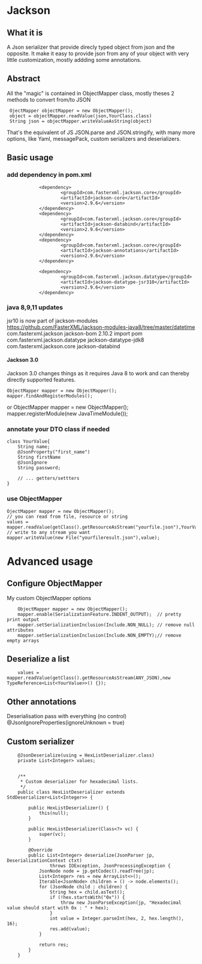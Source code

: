 Jackson
=======

What it is
----------
A Json serializer that provide direcly typed object from json and the opposite.
It make it easy to provide json from any of your object with very little customization, mostly addding some annotations.


Abstract
--------

All the "magic" is contained in ObjectMapper class, mostly theses 2 methods to convert from/to JSON

     OjectMapper objectMapper = new ObjectMapper();
     object = objectMapper.readValue(json,YourClass.class)
     String json = objectMapper.writeValueAsString(object)

That's the equivalent of JS JSON.parse and JSON.stringify, with many more options, like Yaml, messagePack, custom serializers and deserializers.

Basic usage
-----------
### add dependency in pom.xml
                <dependency>
                        <groupId>com.fasterxml.jackson.core</groupId>
                        <artifactId>jackson-core</artifactId>
                        <version>2.9.6</version>
                </dependency>
                <dependency>
                        <groupId>com.fasterxml.jackson.core</groupId>
                        <artifactId>jackson-databind</artifactId>
                        <version>2.9.6</version>
                </dependency>
                <dependency>
                        <groupId>com.fasterxml.jackson.core</groupId>
                        <artifactId>jackson-annotations</artifactId>
                        <version>2.9.6</version>
                </dependency>

                <dependency>
                        <groupId>com.fasterxml.jackson.datatype</groupId>
                        <artifactId>jackson-datatype-jsr310</artifactId>
                        <version>2.9.6</version>
                </dependency>

### java 8,9,11 updates
jsr10 is now part of jackson-modules
https://github.com/FasterXML/jackson-modules-java8/tree/master/datetime
<dependencyManagement>
    <dependencies>
        <dependency>
            <groupId>com.fasterxml.jackson</groupId>
            <artifactId>jackson-bom</artifactId>
            <version>2.10.2</version>
            <scope>import</scope>
            <type>pom</type>
        </dependency>   
    </dependencies>
</dependencyManagement>
<dependency>
    <groupId>com.fasterxml.jackson.datatype</groupId>
    <artifactId>jackson-datatype-jdk8</artifactId>
</dependency>
<dependency>
    <groupId>com.fasterxml.jackson.core</groupId>
    <artifactId>jackson-databind</artifactId>
</dependency>

#### Jackson 3.0
Jackson 3.0 changes things as it requires Java 8 to work and can thereby directly supported features.


    ObjectMapper mapper = new ObjectMapper();
    mapper.findAndRegisterModules();
or
    ObjectMapper mapper = new ObjectMapper();
    mapper.registerModule(new JavaTimeModule());




### annotate your DTO class if needed

    class YourValue{
    	String name;
    	@JsonProperty("first_name")
    	String firstName
    	@JsonIgnore
    	String password;
    	
    	// ... getters/settters
    }
                
### use ObjectMapper

    OjectMapper mapper = new ObjectMapper();
    // you can read from file, resource or string
    values = mapper.readValue(getClass().getResourceAsStream("yourfile.json"),YourValue.class);
    // write to any stream you want
    mapper.writeValue(new File("yourfileresult.json"),value);

Advanced usage
==============
Configure ObjectMapper
----------------------
My custom ObjectMapper options

		ObjectMapper mapper = new ObjectMapper();
		mapper.enable(SerializationFeature.INDENT_OUTPUT);  // pretty print output
		mapper.setSerializationInclusion(Include.NON_NULL); // remove null attributes
		mapper.setSerializationInclusion(Include.NON_EMPTY);// remove empty arrays




Deserialize a list
------------------

		values = mapper.readValue(getClass().getResourceAsStream(ANY_JSON),new TypeReference<List<YourValue>>() {});

Other annotations
-----------------
Deserialisation pass with everything (no control)
@JsonIgnoreProperties(ignoreUnknown = true)


Custom serializer
------------------
        
        @JsonDeserialize(using = HexListDeserializer.class)
        private List<Integer> values;


		/**
		 * Custom deserializer for hexadecimal lists. 
		 */
		public class HexListDeserializer extends StdDeserializer<List<Integer>> {
		
			public HexListDeserializer() {
				this(null);
			}
		
			public HexListDeserializer(Class<?> vc) {
				super(vc);
			}
		
			@Override
			public List<Integer> deserialize(JsonParser jp, DeserializationContext ctxt)
			        throws IOException, JsonProcessingException {
				JsonNode node = jp.getCodec().readTree(jp);
				List<Integer> res = new ArrayList<>();
				Iterable<JsonNode> children = () -> node.elements();
				for (JsonNode child : children) {
					String hex = child.asText();
					if (!hex.startsWith("0x")) {
						throw new JsonParseException(jp, "Hexadecimal value should start with 0x : " + hex);
					}
					int value = Integer.parseInt(hex, 2, hex.length(), 16);
					res.add(value);
				}
		
				return res;
			}
		}